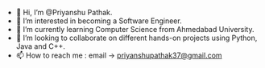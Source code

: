 - 👋 Hi, I’m @Priyanshu Pathak.
- 👀 I’m interested in becoming a Software Engineer.
- 🌱 I’m currently learning Computer Science from Ahmedabad University.
- 💞️ I’m looking to collaborate on different hands-on projects using Python, Java and C++.
- 📫 How to reach me : email -> priyanshupathak37@gmail.com

<!---
priyanshu-28/priyanshu-28 is a ✨ special ✨ repository because its `README.md` (this file) appears on your GitHub profile.
You can click the Preview link to take a look at your changes.
--->
